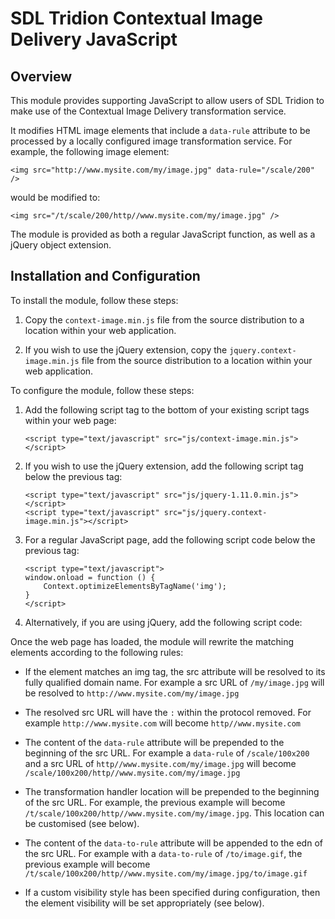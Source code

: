 SDL Tridion Contextual Image Delivery JavaScript
================================================


## Overview

This module provides supporting JavaScript to allow users of SDL Tridion to make use of the Contextual Image Delivery
transformation service.

It modifies HTML image elements that include a `data-rule` attribute to be processed by a locally configured image
transformation service. For example, the following image element:

    <img src="http://www.mysite.com/my/image.jpg" data-rule="/scale/200" />

would be modified to:

    <img src="/t/scale/200/http//www.mysite.com/my/image.jpg" />

The module is provided as both a regular JavaScript function, as well as a jQuery object extension.


## Installation and Configuration

To install the module, follow these steps:

1.  Copy the `context-image.min.js` file from the source distribution to a location within your web application.

2.  If you wish to use the jQuery extension, copy the `jquery.context-image.min.js` file from the source distribution to a
location within your web application.

To configure the module, follow these steps:

1.  Add the following script tag to the bottom of your existing script tags within your web page:

        <script type="text/javascript" src="js/context-image.min.js"></script>

2.  If you wish to use the jQuery extension, add the following script tag below the previous tag:

        <script type="text/javascript" src="js/jquery-1.11.0.min.js"></script>
        <script type="text/javascript" src="js/jquery.context-image.min.js"></script>

3.  For a regular JavaScript page, add the following script code below the previous tag:

    	<script type="text/javascript">
        window.onload = function () {
            Context.optimizeElementsByTagName('img');
    	}
        </script>

4.  Alternatively, if you are using jQuery, add the following script code:
	    <script type="text/javascript">
	    $( document ).ready(function() {
    		$('img').optimize();
    	});
        </script>

Once the web page has loaded, the module will rewrite the matching elements according to the following rules:

*   If the element matches an img tag, the src attribute will be resolved to its fully qualified domain name. For
example a src URL of `/my/image.jpg` will be resolved to `http://www.mysite.com/my/image.jpg`

*   The resolved src URL will have the `:` within the protocol removed. For example `http://www.mysite.com` will become
`http//www.mysite.com`

*   The content of the `data-rule` attribute will be prepended to the beginning of the src URL. For example a
`data-rule` of `/scale/100x200` and a src URL of `http//www.mysite.com/my/image.jpg` will become
`/scale/100x200/http//www.mysite.com/my/image.jpg`

*   The transformation handler location will be prepended to the beginning of the src URL. For example, the previous
example will become `/t/scale/100x200/http//www.mysite.com/my/image.jpg`. This location can be customised (see below).

*   The content of the `data-to-rule` attribute will be appended to the edn of the src URL. For example with a
`data-to-rule` of `/to/image.gif`, the previous example will become
`/t/scale/100x200/http//www.mysite.com/my/image.jpg/to/image.gif`

*   If a custom visibility style has been specified during configuration, then the element visibility will be set
appropriately (see below).